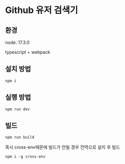 # Github 유저 검색기

## 환경

node: 17.3.0

typescript + webpack

## 설치 방법

```
npm i
```

## 실행 방법

```
npm run dev
```

## 빌드

```
npm run build
```

혹시 cross-env때문에 빌드가 안될 경우 전역으로 설치 후 빌드

```
npm i -g cross-env
```
